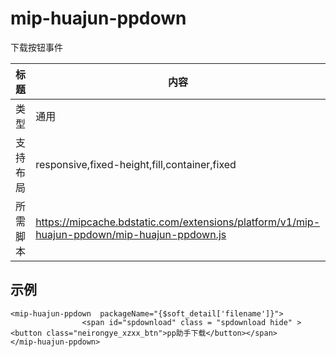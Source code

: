 ﻿
# mip-huajun-ppdown

下载按钮事件

标题|内容
----|----
类型|通用
支持布局|responsive,fixed-height,fill,container,fixed
所需脚本|https://mipcache.bdstatic.com/extensions/platform/v1/mip-huajun-ppdown/mip-huajun-ppdown.js


## 示例

```
<mip-huajun-ppdown  packageName="{$soft_detail['filename']}">
                <span id="spdownload" class = "spdownload hide" ><button class="neirongye_xzxx_btn">pp助手下载</button></span>
</mip-huajun-ppdown>
